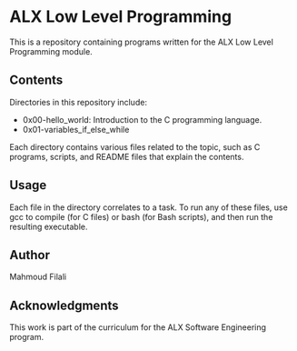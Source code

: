  # ALX Low Level Programming

This is a repository containing programs written for the ALX Low Level Programming module.

## Contents

Directories in this repository include:

- 0x00-hello_world: Introduction to the C programming language.
- 0x01-variables_if_else_while

Each directory contains various files related to the topic, such as C programs, scripts, and README files that explain the contents.

## Usage

Each file in the directory correlates to a task. To run any of these files, use gcc to compile (for C files) or bash (for Bash scripts), and then run the resulting executable.

## Author

Mahmoud Filali

## Acknowledgments

This work is part of the curriculum for the ALX Software Engineering program.
